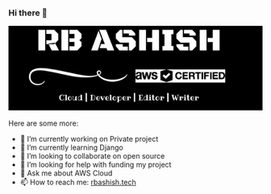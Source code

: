 ### Hi there 👋
<p align="center">
<img src="https://github.com/rbashish/rbashish/blob/master/rbashish_cloud.png" alt="rbashish Readme.md cover photo" title="cover image" aligned="center" />
</p>

Here are some more:

- 🔭 I’m currently working on Private project
- 🌱 I’m currently learning Django
- 👯 I’m looking to collaborate on open source
- 🤔 I’m looking for help with funding my project
- 💬 Ask me about AWS Cloud
- 📫 How to reach me: <a href="https://rbashish.tech">rbashish.tech</a>
<!--
**rbashish/rbashish** is a ✨ _special_ ✨ repository because its `README.md` (this file) appears on your GitHub profile.

Here are some ideas to get you started:

- 🔭 I’m currently working on Private project
- 🌱 I’m currently learning Django
- 👯 I’m looking to collaborate on open source
- 🤔 I’m looking for help with ...
- 💬 Ask me about AWS Cloud
- 📫 How to reach me: rbashish.tech
- 😄 Pronouns: 
- ⚡ Fun fact: ...
-->
